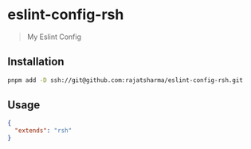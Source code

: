 # eslint-config-rsh

> My Eslint Config

## Installation

```sh
pnpm add -D ssh://git@github.com:rajatsharma/eslint-config-rsh.git
```

## Usage

```json
{
  "extends": "rsh"
}
```
